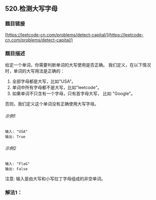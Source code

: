 ## 520.检测大写字母
### 题目链接
[https://leetcode-cn.com/problems/detect-capital/](https://leetcode-cn.com/problems/detect-capital/)

### 题目描述
给定一个单词，你需要判断单词的大写使用是否正确。
我们定义，在以下情况时，单词的大写用法是正确的：
 1. 全部字母都是大写，比如"USA"。
 2. 单词中所有字母都不是大写，比如"leetcode"。
 3. 如果单词不只含有一个字母，只有首字母大写， 比如 "Google"。

否则，我们定义这个单词没有正确使用大写字母。
###### 示例1
```
输入: "USA"
输出: True
```
###### 示例2
``` 
输入: "FlaG"
输出: False
```
注意: 输入是由大写和小写拉丁字母组成的非空单词。

### 解法1：